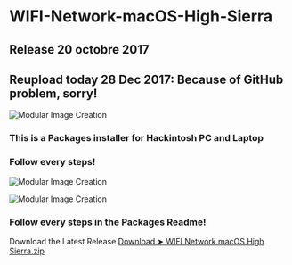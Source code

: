 # WIFI-Network-macOS-High-Sierra

## Release 20 octobre 2017 
## Reupload today 28 Dec 2017:  Because of GitHub problem, sorry!

![Modular Image Creation](https://i62.servimg.com/u/f62/18/50/18/69/112.png)

### This is a Packages installer for Hackintosh PC and Laptop

### Follow every steps!

![Modular Image Creation](https://i62.servimg.com/u/f62/18/50/18/69/1captu10.jpg)

![Modular Image Creation](https://i62.servimg.com/u/f62/18/50/18/69/68747410.png)

### Follow every steps in the Packages Readme!

Download the Latest Release [Download ➤ WIFI Network macOS High Sierra.zip](https://github.com/chris1111/WIFI-Network-macOS-High-Sierra/releases)


